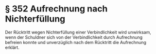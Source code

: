 # § 352 Aufrechnung nach Nichterfüllung
Der Rücktritt wegen Nichterfüllung einer Verbindlichkeit wird unwirksam, wenn der Schuldner sich von der Verbindlichkeit durch Aufrechnung befreien konnte und unverzüglich nach dem Rücktritt die Aufrechnung erklärt.